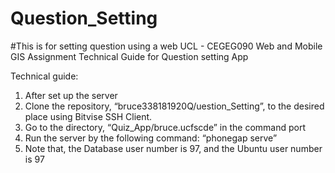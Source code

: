 # Question_Setting
#This is for setting question using a web
UCL - CEGEG090
Web and Mobile GIS
Assignment
Technical Guide for Question setting App

Technical guide:

1.	After set up the server
2.	Clone the repository, “bruce338181920Q/uestion_Setting”, to the desired place using Bitvise SSH Client.
3.	Go to the directory, “Quiz_App/bruce.ucfscde” in the command port 
4.	Run the server by the following command: “phonegap serve”
5.	Note that, the Database user number is 97, and the Ubuntu user number is 97

